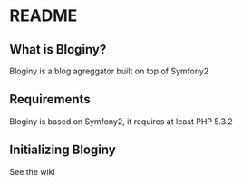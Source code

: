 README
======

What is Bloginy?
----------------

Bloginy is a blog agreggator built on top of Symfony2


Requirements
------------

Bloginy is based on Symfony2, it requires at least PHP 5.3.2


Initializing Bloginy
--------------------

See the wiki
